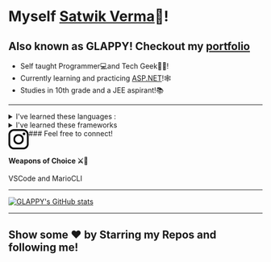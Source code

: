 # Myself <a href='https://github.com/glappy-py'>Satwik Verma</a>👋!
<h2>Also known as GLAPPY! Checkout my <a target = "_blank" href = "https://projectsofglappy.tk/">portfolio</a></h2>

<ul>
<li>Self taught Programmer💻and Tech Geek👨‍💻! </li>
  <li>Currently learning and practicing <a target="_blank" href='https://dotnet.microsoft.com/apps/aspnet'>ASP.NET</a>!🕸</li>
  <li>Studies in 10th grade and a JEE aspirant!📚</li>

</ul>

  <hr/>
<details >
<summary>I've learned these languages : </summary>
<ul>
  <li>Python</li>
  <li>JavaScript</li>
  <li>C#</li>
</ul>
  </details>
  <details >
  <summary>I've learned these frameworks</summary>
<ul>
  <li>Flutter</li>
  <li>Android Native</li>
  <li>React native</li>
  <li>ReactJS</li>
  <li>UnityEngine</li>
  <li>Svelte</li>
  <li>Flask</li>
  <li>ExpressJS</li>
  <li>C#.net</li>
  <li>asp.net</li>
</ul></details>
### Feel free to connect!
  <a target="_blank" href='https://www.instagram.com/glappyverma/'>
    <img src='img/insta.png' align='left' width='40px'>
  </a>
<br/>
<br>
<h4>Weapons of Choice ⚔🏹</h4>
VSCode and MarioCLI
<hr>

[![GLAPPY's GitHub stats](https://github-readme-stats.vercel.app/api?username=glappy-py&theme=dark)](https://github.com/anuraghazra/github-readme-stats)


<hr/>
<h2>Show some ❤ by Starring my Repos and following me!<h2/>
